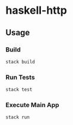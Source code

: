 # haskell-http

## Usage

### Build
 
```bash
stack build
```

### Run Tests

```bash
stack test
```

### Execute Main App

```bash
stack run
```
